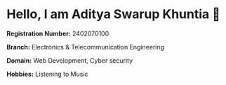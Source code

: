 # Hello, I am **Aditya Swarup Khuntia** 👋

**Registration Number:** 2402070100

**Branch:** Electronics & Telecommunication Engineering

**Domain:** Web Development, Cyber security 

**Hobbies:** Listening to Music